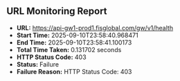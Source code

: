 ## URL Monitoring Report

- **URL:** https://api-gw1-prod1.fisglobal.com/gw/v1/health
- **Start Time:** 2025-09-10T23:58:40.968471
- **End Time:** 2025-09-10T23:58:41.100173
- **Total Time Taken:** 0.131702 seconds
- **HTTP Status Code:** 403
- **Status:** Failure
- **Failure Reason:** HTTP Status Code: 403
